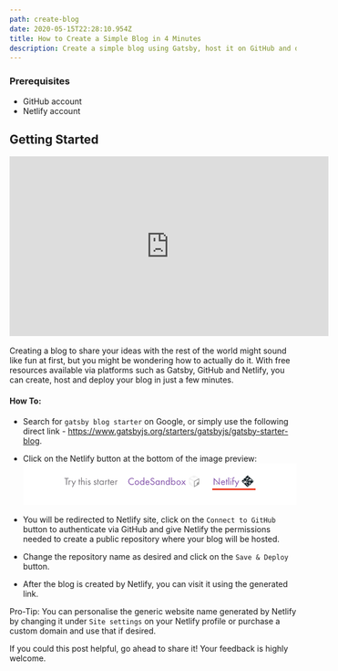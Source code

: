 ```yaml
---
path: create-blog
date: 2020-05-15T22:28:10.954Z
title: How to Create a Simple Blog in 4 Minutes
description: Create a simple blog using Gatsby, host it on GitHub and deploy to Netlify! You can customise the domain name as desired.
---
```


### Prerequisites

- GitHub account
- Netlify account

## Getting Started

<iframe width="560" height="315" src="https://www.youtube-nocookie.com/embed/dEga2O1JUQo" frameborder="0" allow="accelerometer; autoplay; encrypted-media; gyroscope; picture-in-picture" allowfullscreen></iframe>

Creating a blog to share your ideas with the rest of the world might sound like fun at first, but you might be wondering how to actually do it. With free resources available via platforms such as Gatsby, GitHub and Netlify, you can create, host and deploy your blog in just a few minutes.

#### How To:

- Search for `gatsby blog starter` on Google, or simply use the following direct link - https://www.gatsbyjs.org/starters/gatsbyjs/gatsby-starter-blog.
- Click on the Netlify button at the bottom of the image preview:
  ![Netlify button](./netlify.png "Netlify button")

- You will be redirected to Netlify site, click on the `Connect to GitHub` button to authenticate via GitHub and give Netlify the permissions needed to create a public repository where your blog will be hosted.
- Change the repository name as desired and click on the `Save & Deploy` button.
- After the blog is created by Netlify, you can visit it using the generated link.

Pro-Tip: You can personalise the generic website name generated by Netlify by changing it under `Site settings` on your Netlify profile or purchase a custom domain and use that if desired.

If you could this post helpful, go ahead to share it! Your feedback is highly welcome.
